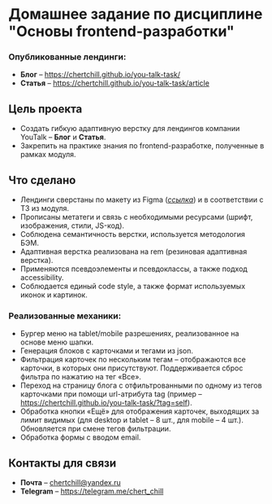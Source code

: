 # Домашнее задание по дисциплине "Основы frontend-разработки"

### Опубликованные лендинги:
- **Блог** – https://chertchill.github.io/you-talk-task/
- **Статья** – https://chertchill.github.io/you-talk-task/article

## Цель проекта
- Создать гибкую адаптивную верстку для лендингов компании YouTalk – **Блог** и **Статья**.
- Закрепить на практике знания по frontend-разработке, полученные в рамках модуля.

## Что сделано
- Лендинги сверстаны по макету из Figma ([*ссылка*](https://www.figma.com/file/ZbO9i7y6g8YJWSwNkodFgm/Dr.Web_Frontend_Test?type=design&node-id=0%3A1&mode=design&t=wEPlADWGrT62oYul-1)) и в соответствии с ТЗ из модуля.
- Прописаны метатеги и связь с необходимыми ресурсами (шрифт, изображения, стили, JS-код).
- Соблюдена семантичность верстки, используется методология БЭМ.
- Адаптивная верстка реализована на rem (резиновая адаптивная верстка).
- Применяются псевдоэлементы и псевдоклассы, а также подход accessibility.
- Соблюдается единый code style, а также формат используемых иконок и картинок.

### Реализованные механики:
- Бургер меню на tablet/mobile разрешениях, реализованное на основе меню шапки.
- Генерация блоков с карточками и тегами из json.
- Фильтрация карточек по нескольким тегам – отображаются все карточки, в которых они присутствуют. Поддерживается сброс фильтра по нажатию на тег «Все».
- Переход на страницу блога с отфильтрованными по одному из тегов карточками при помощи url-атрибута tag (пример – https://chertchill.github.io/you-talk-task/?tag=self).
- Обработка кнопки «Ещё» для отображения карточек, выходящих за лимит видимых (для desktop и tablet – 8 шт., для mobile – 4 шт.). Обновляется при смене тегов фильтрации.
- Обработка формы с вводом email.

## Контакты для связи
- **Почта** – chertchill@yandex.ru
- **Telegram** – https://telegram.me/chert_chill

